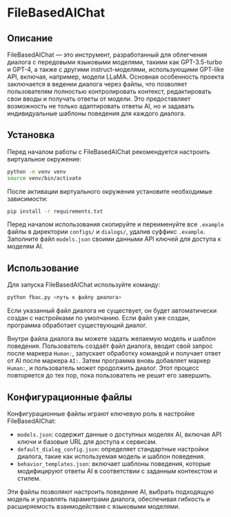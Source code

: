 # FileBasedAIChat

## Описание
FileBasedAIChat — это инструмент, разработанный для облегчения диалога с передовыми языковыми моделями, такими как GPT-3.5-turbo и GPT-4, а также с другими instruct-моделями, использующими GPT-like API, включая, например, модели LLaMA. Основная особенность проекта заключается в ведении диалога через файлы, что позволяет пользователям полностью контролировать контекст, редактировать свои вводы и получать ответы от модели. Это предоставляет возможность не только адаптировать ответы AI, но и задавать индивидуальные шаблоны поведения для каждого диалога.

## Установка
Перед началом работы с FileBasedAIChat рекомендуется настроить виртуальное окружение:

```bash
python -m venv venv
source venv/bin/activate
```

После активации виртуального окружения установите необходимые зависимости:

```bash
pip install -r requirements.txt
```

Перед началом использования скопируйте и переименуйте все `.example` файлы в директории `configs/` и `dialogs/`, удалив суффикс `.example`. Заполните файл `models.json` своими данными API ключей для доступа к моделям AI.

## Использование
Для запуска FileBasedAIChat используйте команду:

```bash
python fbac.py <путь к файлу диалога>
```

Если указанный файл диалога не существует, он будет автоматически создан с настройками по умолчанию. Если файл уже создан, программа обработает существующий диалог.

Внутри файла диалога вы можете задать желаемую модель и шаблон поведения. Пользователь создаёт файл диалога, вводит свой запрос после маркера `Human:`, запускает обработку командой и получает ответ от AI после маркера `AI:`. Затем программа вновь добавляет маркер `Human:`, и пользователь может продолжить диалог. Этот процесс повторяется до тех пор, пока пользователь не решит его завершить.

## Конфигурационные файлы
Конфигурационные файлы играют ключевую роль в настройке FileBasedAIChat:

- `models.json`: содержит данные о доступных моделях AI, включая API ключи и базовые URL для доступа к сервисам.
- `default_dialog_config.json`: определяет стандартные настройки диалога, такие как используемая модель и шаблон поведения.
- `behavior_templates.json`: включает шаблоны поведения, которые модифицируют ответы AI в соответствии с заданным контекстом и стилем.

Эти файлы позволяют настроить поведение AI, выбрать подходящую модель и управлять параметрами диалога, обеспечивая гибкость и расширяемость взаимодействия с языковыми моделями.
